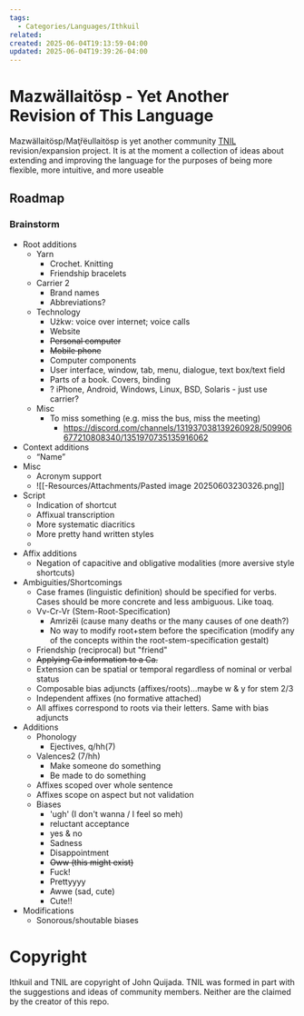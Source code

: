 ```yaml
---
tags:
  - Categories/Languages/Ithkuil
related: 
created: 2025-06-04T19:13:59-04:00
updated: 2025-06-04T19:39:26-04:00
---
```



# Mazwällaitösp - Yet Another Revision of This Language

Mazwällaitösp/Maţřëullaitösp is yet another community [TNIL](https://ithkuil.net/) revision/expansion project. It is at the moment a collection of ideas about extending and improving the language for the purposes of being more flexible, more intuitive, and more useable

## Roadmap
### Brainstorm
* Root additions
	* Yarn
		* Crochet. Knitting
		* Friendship bracelets
	* Carrier 2
		* Brand names
		* Abbreviations?
	* Technology
		* Użkw: voice over internet; voice calls
		* Website
		* ~~Personal computer~~
		* ~~Mobile phone~~
		* Computer components
		* User interface, window, tab, menu, dialogue, text box/text field
		* Parts of a book. Covers, binding 
		* ? iPhone, Android, Windows, Linux, BSD, Solaris - just use carrier?
	* Misc
		* To miss something (e.g. miss the bus, miss the meeting)
			* https://discord.com/channels/131937038139260928/509906677210808340/1351970735135916062
* Context additions
	* “Name”
* Misc
	* Acronym support
	* ![[-Resources/Attachments/Pasted image 20250603230326.png]]
* Script
	* Indication of shortcut
	* Affixual transcription 
	* More systematic diacritics
	* More pretty hand written styles
	* 
* Affix additions
	* Negation of capacitive and obligative modalities (more aversive style shortcuts)
* Ambiguities/Shortcomings
	* Case frames (linguistic definition) should be specified for verbs. Cases should be more concrete and less ambiguous. Like toaq.
	* Vv-Cr-Vr (Stem-Root-Specification)
		* Amrizêi (cause many deaths or the many causes of one death?)
		* No way to modify root+stem before the specification (modify any of the concepts within the root-stem-specification gestalt)
	* Friendship (reciprocal) but "friend"
	* ~~Applying Ca information to a Ca.~~
	* Extension can be spatial or temporal regardless of nominal or verbal status
	* Composable bias adjuncts (affixes/roots)...maybe w & y for stem 2/3
	* Independent affixes (no formative attached)
	* All affixes correspond to roots via their letters. Same with bias adjuncts
* Additions
	* Phonology
		* Ejectives, q/hh(7)
	* Valences2 (7/hh)
		* Make someone do something
		* Be made to do something
	* Affixes scoped over whole sentence
	* Affixes scope on aspect but not validation 
	* Biases
		* 'ugh' (I don't wanna / I feel so meh)
		* reluctant acceptance
		* yes & no
		* Sadness
		* Disappointment 
		* ~~Oww (this might exist)~~
		* Fuck!
		* Prettyyyy
		* Awwe (sad, cute)
		* Cute!!
* Modifications
	* Sonorous/shoutable biases

# Copyright
Ithkuil and TNIL are copyright of John Quijada. TNIL was formed in part with the suggestions and ideas of community members. Neither are the claimed by the creator of this repo.
